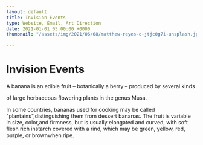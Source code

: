 ```yaml
---
layout: default
title: InVision Events
type: Website, Email, Art Direction
date: 2021-01-01 05:00:00 +0000
thumbnail: "/assets/img/2021/06/08/matthew-reyes-c-jtjc0g7i-unsplash.jpg"

---
```

# Invision Events

A banana is an edible fruit – botanically a berry – produced by several kinds

of large herbaceous flowering plants in the genus Musa.

  
In some countries, bananas used for cooking may be called "plantains",distinguishing them from dessert bananas. The fruit is variable in size, color,and firmness, but is usually elongated and curved, with soft flesh rich instarch covered with a rind, which may be green, yellow, red, purple, or brownwhen ripe.